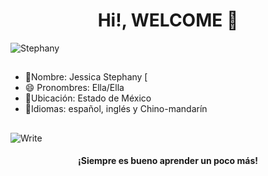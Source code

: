 <h1 align="center"> Hi!, WELCOME 👋</h1>  

![Stephany](https://github.com/StephanyGJ14/StephanyGJ14/assets/140433905/36bab737-62cd-4dbb-8636-d4df5fc6cc27)

## 

* 👤Nombre: Jessica Stephany [
* 😄 Pronombres: Ella/Ella
* 📍Ubicación: Estado de México
* 📣Idiomas: español, inglés y Chino-mandarín
##

![Write](https://i.pinimg.com/originals/d8/5d/45/d85d4581632bcf7f14a4bab4914f5d1e.gif)
<h4 align="center"> ¡Siempre es bueno aprender un poco más!</h4> 

<!--
**StephanyGJ14/StephanyGJ14** is a ✨ _special_ ✨ repository because its `README.md` (this file) appears on your GitHub profile.

Here are some ideas to get you started:

- 🔭 I’m currently working on ...
- 🌱 I’m currently learning ...
- 👯 I’m looking to collaborate on ...
- 🤔 I’m looking for help with ...
- 💬 Ask me about ...
- 📫 How to reach me: ...
- 😄 Pronouns: ...
- ⚡ Fun fact: ...
-->
